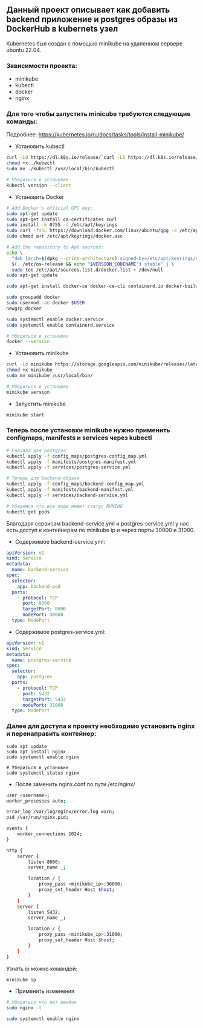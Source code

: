 ## Данный проект описывает как добавить backend приложение и postgres образы из DockerHub в kubernets узел

Kubernetes был создан с помощью minikube на удаленном сервере ubuntu 22.04.

### Зависимости проекта:
- minikube
- kubectl
- docker
- nginx

### Для того чтобы запустить minicube требуются следующие команды:  
Подробнее: https://kubernetes.io/ru/docs/tasks/tools/install-minikube/
- Установить kubectl
```bash
curl -LO https://dl.k8s.io/release/`curl -LS https://dl.k8s.io/release/stable.txt`/bin/linux/amd64/kubectl
chmod +x ./kubectl
sudo mv ./kubectl /usr/local/bin/kubectl

# Убедиться в установке
kubectl version --client
```
- Установить Docker
```bash
# Add Docker's official GPG key:
sudo apt-get update
sudo apt-get install ca-certificates curl
sudo install -m 0755 -d /etc/apt/keyrings
sudo curl -fsSL https://download.docker.com/linux/ubuntu/gpg -o /etc/apt/keyrings/docker.asc
sudo chmod a+r /etc/apt/keyrings/docker.asc

# Add the repository to Apt sources:
echo \
  "deb [arch=$(dpkg --print-architecture) signed-by=/etc/apt/keyrings/docker.asc] https://download.docker.com/linux/ubuntu \
  $(. /etc/os-release && echo "$VERSION_CODENAME") stable" | \
  sudo tee /etc/apt/sources.list.d/docker.list > /dev/null
sudo apt-get update

sudo apt-get install docker-ce docker-ce-cli containerd.io docker-buildx-plugin docker-compose-plugin

sudo groupadd docker
sudo usermod -aG docker $USER
newgrp docker

sudo systemctl enable docker.service
sudo systemctl enable containerd.service

# Убедиться в установке
docker --version
```
- Установить minikube
```bash
curl -Lo minikube https://storage.googleapis.com/minikube/releases/latest/minikube-linux-amd64
chmod +x minikube
sudo mv minikube /usr/local/bin/

# Убедиться в установке
minikube version
```
- Запустить minikube
```bash
minikube start
```
### Теперь после установки minikube нужно применить configmaps, manifests и services через kubectl
```bash
# Сначала для postgres
kubectl apply -f config_maps/postgres-config_map.yml
kubectl apply -f manifests/postgres-manifest.yml
kubectl apply -f services/postgres-service.yml

# Теперь для backend-образа
kubectl apply -f config_maps/backend-config_map.yml
kubectl apply -f manifests/backend-manifest.yml
kubectl apply -f services/backend-service.yml

# Убедимся что все поды имеют статус RUNING
kubectl get pods
```

Благодаря сервисам backend-service.yml и postgres-service.yml у нас есть доступ к контейнерам по minikube ip и через порты 30000 и 31000.  

- Содержимое backend-service.yml:
```yml
apiVersion: v1
kind: Service
metadata:
  name: backend-service
spec:
  selector:
    app: backend-pod
  ports:
    - protocol: TCP
      port: 8000
      targetPort: 8000
      nodePort: 30000
  type: NodePort
```
- Содержимое postgres-service.yml:
```yml
apiVersion: v1
kind: Service
metadata:
  name: postgres-service
spec:
  selector:
    app: postgres
  ports:
    - protocol: TCP
      port: 5432
      targetPort: 5432
      nodePort: 31000
  type: NodePort
```
### Далее для доступа к проекту необходимо установить nginx и перенаправить контейнер:
```
sudo apt update
sudo apt install nginx
sudo systemctl enable nginx

# Убедиться в установке
sudo systemctl status nginx
```
- После заменить nginx.conf по пути /etc/nginx/  
```bash
user <username>;
worker_processes auto;

error_log /var/log/nginx/error.log warn;
pid /var/run/nginx.pid;

events {
    worker_connections 1024;
}

http {
    server {
        listen 8000;
        server_name _;

        location / {
            proxy_pass <minikube_ip>:30000;
            proxy_set_header Host $host;
        }
    }
    server {
        listen 5432;
        server_name _;

        location / {
            proxy_pass <minikube_ip>:31000;
            proxy_set_header Host $host;
        }
    }
}
```
Узнать ip можно командой:
```bash
minikube ip
```
- Применить изменения
```bash
# Убедиться что нет ошибок 
sudo nginx -t

sudo systemctl enable nginx
```
